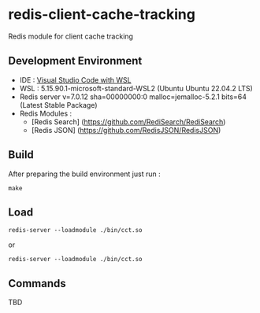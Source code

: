 # redis-client-cache-tracking
Redis module for client cache tracking

## Development Environment 

* IDE : [Visual Studio Code with WSL](https://code.visualstudio.com/docs/cpp/config-wsl) 
* WSL : 5.15.90.1-microsoft-standard-WSL2 (Ubuntu Ubuntu 22.04.2 LTS)
* Redis server v=7.0.12 sha=00000000:0 malloc=jemalloc-5.2.1 bits=64 (Latest Stable Package)
* Redis Modules :
    * [Redis Search] (https://github.com/RediSearch/RediSearch)
    * [Redis JSON] (https://github.com/RedisJSON/RedisJSON)

## Build

After preparing the build environment just run : 

```
make
```

## Load

```
redis-server --loadmodule ./bin/cct.so
```

or 

```
redis-server --loadmodule ./bin/cct.so
```

## Commands

TBD
